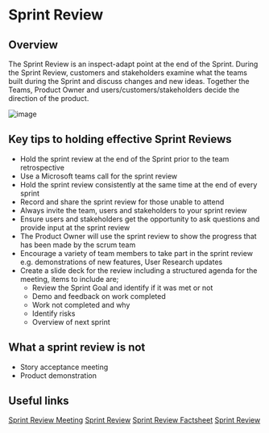 # Sprint Review

## Overview

The Sprint Review is an inspect-adapt point at the end of the Sprint. During the Sprint Review, customers and stakeholders examine what the teams built during the Sprint and discuss changes and new ideas. Together the Teams, Product Owner and users/customers/stakeholders decide the direction of the product.

![image](https://user-images.githubusercontent.com/87422867/128342773-0df2f791-fab5-4916-9339-9d028a90cb8d.png)

##  Key tips to holding effective Sprint Reviews

* Hold the sprint review at the end of the Sprint prior to the team retrospective  
* Use a Microsoft teams call for the sprint review
* Hold the sprint review consistently at the same time at the end of every sprint
* Record and share the sprint review for those unable to attend
* Always invite the team, users and stakeholders to your sprint review
* Ensure users and stakeholders get the opportunity to ask questions and provide input at the sprint review
* The Product Owner will  use the sprint review to show the progress that has been made by the scrum team
* Encourage a variety of team members to take part in the sprint review e.g. demonstrations of new features, User Research updates
* Create a slide deck for the review including a structured agenda for the meeting, items to include are;
  * Review the Sprint Goal and identify if it was met or not
  * Demo and feedback on work completed
  * Work not completed and why
  * Identify risks
  * Overview of next sprint


##  What a sprint review is not
* Story acceptance meeting
* Product demonstration

##  Useful links
	
[Sprint Review Meeting](https://www.mountaingoatsoftware.com/agile/scrum/meetings/sprint-review-meeting)
[Sprint Review](https://www.scruminc.com/sprint-review/)
[Sprint Review Factsheet](https://agility.im/wp-content/uploads/2020/11/AIM_FactSheet_Sprint-Review_V2.2.pdf)
[Sprint Review](https://www.scrumdesk.com/start/manual-for-scrumdesk-start/sprint-review/)

